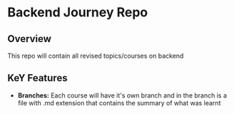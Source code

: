 # Backend Journey Repo

## Overview
This repo will contain all revised topics/courses on backend

## KeY Features
- **Branches:** Each course will have it's own branch and in the branch is a file with .md extension that contains the summary of what was learnt 